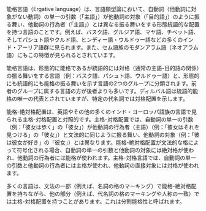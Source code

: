 能格言語（Ergative language）は、言語類型論において、自動詞（他動詞に対象がない動詞）の単一の引数（「主語」）が他動詞の対象（「目的語」）のように振る舞い、他動詞の行為者（「主語」）とは異なる振る舞いをする形態統語的な配置を持つ言語のことです。例えば、バスク語、グルジア語、マヤ語、チベット語、そしてパシュト語やクルド語、ヒンディー語・ウルドゥー語などの多くのインド・アーリア語群に見られます。また、セム語族のモダンアラム語（ネオアラム語）にもこの特徴が見られるとされています。

能格言語は、形態的に能格であるが統語的には対格（通常の主語-目的語の関係）の振る舞いをする言語（例：バスク語、パシュト語、ウルドゥー語）と、形態的にも統語的にも能格の振る舞いを示す言語の2つのグループに分類されます。前者のグループに属する言語の方が後者よりも多いです。ディルバル語は統語的能格の唯一の代表とされていますが、特定の代名詞では対格配置を示します。

能格-絶対格配置は、英語やその他の多くのインド・ヨーロッパ語族の言語で見られる主格-対格配置と対照的です。主格-対格配置では、自動詞の単一の引数（例：「彼女は歩く」の「彼女」）が他動詞の行為者（主語）（例：「彼女はそれを見つける」の「彼女」）と文法的に同じように振る舞い、他動詞の対象（例：「彼は彼女が好き」の「彼女」）とは異なります。能格-絶対格配置が文法的な格によって符号化される場合、自動詞の単一の引数と他動詞の対象には絶対格が使われ、他動詞の行為者には能格が使われます。主格-対格言語では、自動詞の単一の引数と他動詞の行為者には主格が使われ、他動詞の直接対象には対格が使われます。

多くの言語は、文法の一部（例えば、名詞の格のマーキング）で能格-絶対格配置を持ちながら、他の部分（例えば、代名詞の格のマーキングや人称の一致）では主格-対格配置を持つことがあります。これは分割能格性と呼ばれます。
